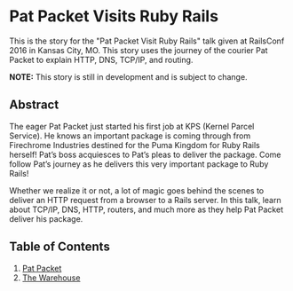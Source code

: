 # Pat Packet Visits Ruby Rails

This is the story for the "Pat Packet Visit Ruby Rails" talk given at RailsConf
2016 in Kansas City, MO. This story uses the journey of the courier Pat Packet
to explain HTTP, DNS, TCP/IP, and routing.

**NOTE:** This story is still in development and is subject to change.

## Abstract

The eager Pat Packet just started his first job at KPS (Kernel Parcel Service).
He knows an important package is coming through from Firechrome Industries
destined for the Puma Kingdom for Ruby Rails herself! Pat’s boss acquiesces to
Pat’s pleas to deliver the package. Come follow Pat’s journey as he delivers
this very important package to Ruby Rails!

Whether we realize it or not, a lot of magic goes behind the scenes to deliver
an HTTP request from a browser to a Rails server. In this talk, learn about
TCP/IP, DNS, HTTP, routers, and much more as they help Pat Packet deliver his
package.

## Table of Contents

1. [Pat Packet](pat-packet.md)
2. [The Warehouse](the-warehouse.md)
